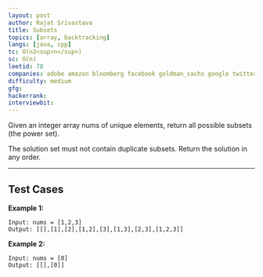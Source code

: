```yaml
---
layout: post
author: Rajat Srivastava
title: Subsets
topics: [array, backtracking]
langs: [java, cpp]
tc: O(n2<sup>n</sup>)
sc: O(n)
leetid: 78
companies: adobe amazon bloomberg facebook goldman_sachs google twitter
difficulty: medium
gfg: 
hackerrank: 
interviewbit: 
---
```


Given an integer array nums of unique elements, return all possible subsets (the power set).

The solution set must not contain duplicate subsets. Return the solution in any order.

---

## Test Cases

**Example 1:** 
```
Input: nums = [1,2,3]
Output: [[],[1],[2],[1,2],[3],[1,3],[2,3],[1,2,3]]
```

**Example 2:** 
```
Input: nums = [0]
Output: [[],[0]]
```